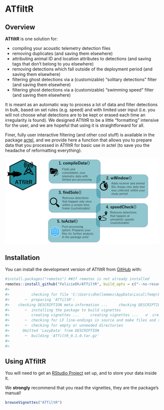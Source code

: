
<!-- README.md is generated from README.Rmd. Please edit that file -->

# ATfiltR

<!-- badges: start -->
<!-- badges: end -->

## Overview

**ATfiltR** is one solution for:  
- compiling your acoustic telemetry detection files  
- removing duplicates (and saving them elsewhere)  
- attributing animal ID and location attributes to detections (and
saving tags that don’t belong to you elsewhere)  
- removing detections which fall outside of the deployment period (and
saving them elsewhere)  
- filtering ghost detections via a (customizable) “solitary detections”
filter (and saving them elsewhere)  
- filtering ghost detections via a (customizable) “swimming speed”
filter (and saving them elsewhere)

It is meant as an automatic way to process a lot of data and filter
detections in bulk, based on set rules (e.g. speed) and with limited
user input (i.e. you will not choose what detections are to be kept or
erased each time an irregularity is found). We designed ATfiltR to be a
little “formatting” intensive for the user, and we are hopeful that
using it is straightforward for all.

Finer, fully user interactive filtering (and other cool stuff) is
available in the package [actel](https://github.com/hugomflavio/actel),
and we provide here a function that allows you to prepare data that you
processed in ATfiltR for basic use in actel (to save you the headache of
reformatting everything).

![](vignettes/ATfiltR-graph-abstract.png)

## Installation

You can install the development version of ATfiltR from
[GitHub](https://github.com/) with:

``` r
#install.packages("remotes") ##If remotes is not already installed
remotes::install_github("FelicieDh/ATfiltR", build_opts = c("--no-resave-data", "--no-manual"), build_vignettes = TRUE)
#> 
#>          checking for file 'C:\Users\dhellemmes\AppData\Local\Temp\RtmpoBwaUc\remotes3b502d3e2f06\FelicieDh-ATfiltR-cdeecf4/DESCRIPTION' ...  ✔  checking for file 'C:\Users\dhellemmes\AppData\Local\Temp\RtmpoBwaUc\remotes3b502d3e2f06\FelicieDh-ATfiltR-cdeecf4/DESCRIPTION'
#>       ─  preparing 'ATfiltR':
#>    checking DESCRIPTION meta-information ...     checking DESCRIPTION meta-information ...   ✔  checking DESCRIPTION meta-information
#>       ─  installing the package to build vignettes
#>          creating vignettes ...     creating vignettes ...   ✔  creating vignettes (4.4s)
#>       ─  checking for LF line-endings in source and make files and shell scripts
#>       ─  checking for empty or unneeded directories
#>      Omitted 'LazyData' from DESCRIPTION
#>       ─  building 'ATfiltR_0.1.0.tar.gz'
#>      
#> 
```

## Using ATfiltR

You will need to get an [RStudio
Project](https://support.rstudio.com/hc/en-us/articles/200526207-Using-RStudio-Projects)
set up, and to store your data inside it.

We **strongly** recommend that you read the vignettes, they are the
package’s manual!

``` r
browseVignettes("ATfiltR")
```
